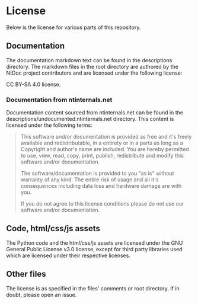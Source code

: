 # License

Below is the license for various parts of this repository.

## Documentation

The documentation markdown text can be found in the descriptions directory. The
markdown files in the root directory are authored by the NtDoc project
contributors and are licensed under the following license:

CC BY-SA 4.0 license.

### Documentation from ntinternals.net

Documentation content sourced from ntinternals.net can be found in the
descriptions/undocumented.ntinternals.net directory. This content is licensed
under the following terms:

> This software and/or documentation is provided as free and it's freely
> available and redistributable, in a entirety or in a parts as long as a
> Copyright and author's name are included. You are hereby permitted to use,
> view, read, copy, print, publish, redistribute and modify this software and/or
> documentation.
> 
> The software/documentation is provided to you "as is" without warranty of any
> kind. The entire risk of usage and all it's consequences including data loss and
> hardware damage are with you.
> 
> If you do not agree to this license conditions please do not use our software
> and/or documentation.

## Code, html/css/js assets

The Python code and the html/css/js assets are licensed under the GNU General
Public License v3.0 license, except for third party libraries used which are
licensed under their respective licenses.

## Other files

The license is as specified in the files' comments or root directory. If in
doubt, please open an issue.
